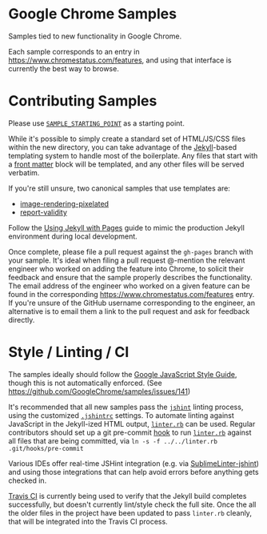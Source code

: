 Google Chrome Samples
===
Samples tied to new functionality in Google Chrome.

Each sample corresponds to an entry in https://www.chromestatus.com/features, and using that
interface is currently the best way to browse.

Contributing Samples
===
Please use [`SAMPLE_STARTING_POINT`](SAMPLE_STARTING_POINT) as a starting point.

While it's possible to simply create a standard set of HTML/JS/CSS files within the new directory,
you can take advantage of the [Jekyll](http://jekyllrb.com/)-based templating system to handle
most of the boilerplate. Any files that start with a [front matter](http://jekyllrb.com/docs/frontmatter/)
block will be templated, and any other files will be served verbatim.

If you're still unsure, two canonical samples that use templates are:
- [image-rendering-pixelated](image-rendering-pixelated/index.html)
- [report-validity](report-validity/index.html)

Follow the [Using Jekyll with Pages](https://help.github.com/articles/using-jekyll-with-pages/)
guide to mimic the production Jekyll environment during local development.

Once complete, please file a pull request against the `gh-pages` branch with your sample.
It's ideal when filing a pull request @-mention the relevant engineer who worked on adding the
feature into Chrome, to solicit their feedback and ensure that the sample properly describes
the functionality. The email address of the engineer who worked on a given feature can be found in
the corresponding https://www.chromestatus.com/features entry. If you're unsure of the GitHub
username corresponding to the engineer, an alternative is to email them a link to the pull request
and ask for feedback directly.

Style / Linting / CI
===
The samples ideally should follow the [Google JavaScript Style Guide](http://google.github.io/styleguide/javascriptguide.xml),
though this is not automatically enforced. (See https://github.com/GoogleChrome/samples/issues/141)

It's recommended that all new samples pass the [`jshint`](http://jshint.com/install/) linting
process, using the customized [`.jshintrc`](.jshintrc) settings. To automate linting against
JavaScript in the Jekyll-ized HTML output, [`linter.rb`](linter.rb) can be used. Regular
contributors should set up a git pre-commit
[hook](https://git-scm.com/book/en/v2/Customizing-Git-Git-Hooks) to run [`linter.rb`](linter.rb)
against all files that are being committed, via `ln -s -f ../../linter.rb .git/hooks/pre-commit`

Various IDEs offer real-time JSHint integration (e.g. via
[SublimeLinter-jshint](https://github.com/SublimeLinter/SublimeLinter-jshint)) and using those
integrations that can help avoid errors before anything gets checked in.

[Travis CI](https://travis-ci.org/GoogleChrome/samples) is currently being used to verify that the
Jekyll build completes successfully, but doesn't currently lint/style check the full site.
Once the all the older files in the project have been updated to pass `linter.rb` cleanly, that will
be integrated into the Travis CI process.

